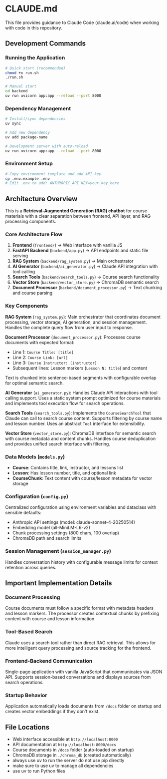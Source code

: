 # CLAUDE.md

This file provides guidance to Claude Code (claude.ai/code) when working with code in this repository.

## Development Commands

### Running the Application
```bash
# Quick start (recommended)
chmod +x run.sh
./run.sh

# Manual start
cd backend
uv run uvicorn app:app --reload --port 8000
```

### Dependency Management
```bash
# Install/sync dependencies
uv sync

# Add new dependency
uv add package-name

# Development server with auto-reload
uv run uvicorn app:app --reload --port 8000
```

### Environment Setup
```bash
# Copy environment template and add API key
cp .env.example .env
# Edit .env to add: ANTHROPIC_API_KEY=your_key_here
```

## Architecture Overview

This is a **Retrieval-Augmented Generation (RAG) chatbot** for course materials with a clear separation between frontend, API layer, and RAG processing components.

### Core Architecture Flow
1. **Frontend** (`frontend/`) → Web interface with vanilla JS
2. **FastAPI Backend** (`backend/app.py`) → API endpoints and static file serving
3. **RAG System** (`backend/rag_system.py`) → Main orchestrator
4. **AI Generator** (`backend/ai_generator.py`) → Claude API integration with tool calling
5. **Search Tools** (`backend/search_tools.py`) → Course search functionality
6. **Vector Store** (`backend/vector_store.py`) → ChromaDB semantic search
7. **Document Processor** (`backend/document_processor.py`) → Text chunking and course parsing

### Key Components

**RAG System** (`rag_system.py`): Main orchestrator that coordinates document processing, vector storage, AI generation, and session management. Handles the complete query flow from user input to response.

**Document Processor** (`document_processor.py`): Processes course documents with expected format:
- Line 1: `Course Title: [title]`
- Line 2: `Course Link: [url]`
- Line 3: `Course Instructor: [instructor]`
- Subsequent lines: Lesson markers (`Lesson N: title`) and content

Text is chunked into sentence-based segments with configurable overlap for optimal semantic search.

**AI Generator** (`ai_generator.py`): Handles Claude API interactions with tool calling support. Uses a static system prompt optimized for course materials and implements tool execution flow for search operations.

**Search Tools** (`search_tools.py`): Implements the `CourseSearchTool` that Claude can call to search course content. Supports filtering by course name and lesson number. Uses an abstract `Tool` interface for extensibility.

**Vector Store** (`vector_store.py`): ChromaDB interface for semantic search with course metadata and content chunks. Handles course deduplication and provides unified search interface with filtering.

### Data Models (`models.py`)
- **Course**: Contains title, link, instructor, and lessons list
- **Lesson**: Has lesson number, title, and optional link
- **CourseChunk**: Text content with course/lesson metadata for vector storage

### Configuration (`config.py`)
Centralized configuration using environment variables and dataclass with sensible defaults:
- Anthropic API settings (model: claude-sonnet-4-20250514)
- Embedding model (all-MiniLM-L6-v2)
- Chunk processing settings (800 chars, 100 overlap)
- ChromaDB path and search limits

### Session Management (`session_manager.py`)
Handles conversation history with configurable message limits for context retention across queries.

## Important Implementation Details

### Document Processing
Course documents must follow a specific format with metadata headers and lesson markers. The processor creates contextual chunks by prefixing content with course and lesson information.

### Tool-Based Search
Claude uses a search tool rather than direct RAG retrieval. This allows for more intelligent query processing and source tracking for the frontend.

### Frontend-Backend Communication
Single-page application with vanilla JavaScript that communicates via JSON API. Supports session-based conversations and displays sources from search operations.

### Startup Behavior
Application automatically loads documents from `/docs` folder on startup and creates vector embeddings if they don't exist.

## File Locations
- Web interface accessible at `http://localhost:8000`
- API documentation at `http://localhost:8000/docs`
- Course documents in `/docs` folder (auto-loaded on startup)
- ChromaDB storage in `./chroma_db` (created automatically)
- always use uv to run the server do not use pip directly
- make sure to use uv to manage all dependencies
- use uv to run Python files